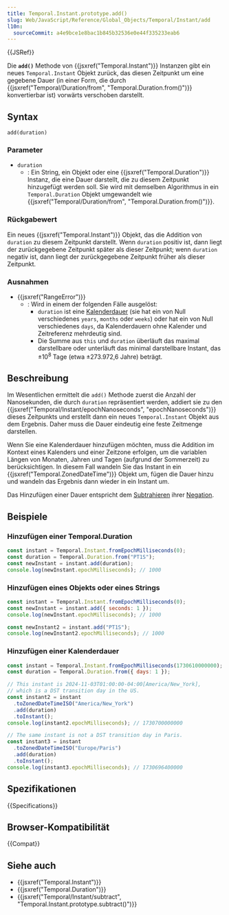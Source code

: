 ```yaml
---
title: Temporal.Instant.prototype.add()
slug: Web/JavaScript/Reference/Global_Objects/Temporal/Instant/add
l10n:
  sourceCommit: a4e9bce1e8bac1b845b32536e0e44f335233eab6
---
```


{{JSRef}}

Die **`add()`** Methode von {{jsxref("Temporal.Instant")}} Instanzen gibt ein neues `Temporal.Instant` Objekt zurück, das diesen Zeitpunkt um eine gegebene Dauer (in einer Form, die durch {{jsxref("Temporal/Duration/from", "Temporal.Duration.from()")}} konvertierbar ist) vorwärts verschoben darstellt.

## Syntax

```js-nolint
add(duration)
```

### Parameter

- `duration`
  - : Ein String, ein Objekt oder eine {{jsxref("Temporal.Duration")}} Instanz, die eine Dauer darstellt, die zu diesem Zeitpunkt hinzugefügt werden soll. Sie wird mit demselben Algorithmus in ein `Temporal.Duration` Objekt umgewandelt wie {{jsxref("Temporal/Duration/from", "Temporal.Duration.from()")}}.

### Rückgabewert

Ein neues {{jsxref("Temporal.Instant")}} Objekt, das die Addition von `duration` zu diesem Zeitpunkt darstellt. Wenn `duration` positiv ist, dann liegt der zurückgegebene Zeitpunkt später als dieser Zeitpunkt; wenn `duration` negativ ist, dann liegt der zurückgegebene Zeitpunkt früher als dieser Zeitpunkt.

### Ausnahmen

- {{jsxref("RangeError")}}
  - : Wird in einem der folgenden Fälle ausgelöst:
    - `duration` ist eine [Kalenderdauer](/de/docs/Web/JavaScript/Reference/Global_Objects/Temporal/Duration#calendar_durations) (sie hat ein von Null verschiedenes `years`, `months` oder `weeks`) oder hat ein von Null verschiedenes `days`, da Kalenderdauern ohne Kalender und Zeitreferenz mehrdeutig sind.
    - Die Summe aus `this` und `duration` überläuft das maximal darstellbare oder unterläuft das minimal darstellbare Instant, das ±10<sup>8</sup> Tage (etwa ±273.972,6 Jahre) beträgt.

## Beschreibung

Im Wesentlichen ermittelt die `add()` Methode zuerst die Anzahl der Nanosekunden, die durch `duration` repräsentiert werden, addiert sie zu den {{jsxref("Temporal/Instant/epochNanoseconds", "epochNanoseconds")}} dieses Zeitpunkts und erstellt dann ein neues `Temporal.Instant` Objekt aus dem Ergebnis. Daher muss die Dauer eindeutig eine feste Zeitmenge darstellen.

Wenn Sie eine Kalenderdauer hinzufügen möchten, muss die Addition im Kontext eines Kalenders und einer Zeitzone erfolgen, um die variablen Längen von Monaten, Jahren und Tagen (aufgrund der Sommerzeit) zu berücksichtigen. In diesem Fall wandeln Sie das Instant in ein {{jsxref("Temporal.ZonedDateTime")}} Objekt um, fügen die Dauer hinzu und wandeln das Ergebnis dann wieder in ein Instant um.

Das Hinzufügen einer Dauer entspricht dem [Subtrahieren](/de/docs/Web/JavaScript/Reference/Global_Objects/Temporal/Instant/subtract) ihrer [Negation](/de/docs/Web/JavaScript/Reference/Global_Objects/Temporal/Duration/negated).

## Beispiele

### Hinzufügen einer Temporal.Duration

```js
const instant = Temporal.Instant.fromEpochMilliseconds(0);
const duration = Temporal.Duration.from("PT1S");
const newInstant = instant.add(duration);
console.log(newInstant.epochMilliseconds); // 1000
```

### Hinzufügen eines Objekts oder eines Strings

```js
const instant = Temporal.Instant.fromEpochMilliseconds(0);
const newInstant = instant.add({ seconds: 1 });
console.log(newInstant.epochMilliseconds); // 1000

const newInstant2 = instant.add("PT1S");
console.log(newInstant2.epochMilliseconds); // 1000
```

### Hinzufügen einer Kalenderdauer

```js
const instant = Temporal.Instant.fromEpochMilliseconds(1730610000000);
const duration = Temporal.Duration.from({ days: 1 });

// This instant is 2024-11-03T01:00:00-04:00[America/New_York],
// which is a DST transition day in the US.
const instant2 = instant
  .toZonedDateTimeISO("America/New_York")
  .add(duration)
  .toInstant();
console.log(instant2.epochMilliseconds); // 1730700000000

// The same instant is not a DST transition day in Paris.
const instant3 = instant
  .toZonedDateTimeISO("Europe/Paris")
  .add(duration)
  .toInstant();
console.log(instant3.epochMilliseconds); // 1730696400000
```

## Spezifikationen

{{Specifications}}

## Browser-Kompatibilität

{{Compat}}

## Siehe auch

- {{jsxref("Temporal.Instant")}}
- {{jsxref("Temporal.Duration")}}
- {{jsxref("Temporal/Instant/subtract", "Temporal.Instant.prototype.subtract()")}}
